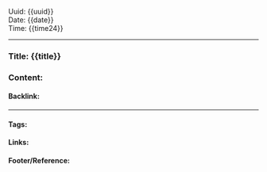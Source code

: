 Uuid:  {{uuid}}  
Date:  {{date}}  
Time: {{time24}}  

----------------------------------------
### Title:  {{title}}

### Content:  


#### Backlink:  


----------------------------------------
#### Tags:  


#### Links:  


#### Footer/Reference:  

